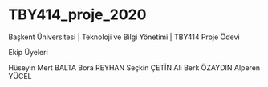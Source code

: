 # TBY414_proje_2020
Başkent Üniversitesi | Teknoloji ve Bilgi Yönetimi | TBY414 Proje Ödevi

Ekip Üyeleri

Hüseyin Mert BALTA 
Bora REYHAN 
Seçkin ÇETİN 
Ali Berk ÖZAYDIN 
Alperen YÜCEL
